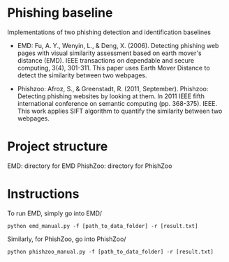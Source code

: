 # Phishing baseline
Implementations of two phishing detection and identification baselines

- EMD: Fu, A. Y., Wenyin, L., & Deng, X. (2006). Detecting phishing web pages with visual similarity assessment based on earth mover's distance (EMD). IEEE transactions on dependable and secure computing, 3(4), 301-311. This paper uses Earth Mover Distance to detect the similarity between two webpages. 

- Phishzoo: Afroz, S., & Greenstadt, R. (2011, September). Phishzoo: Detecting phishing websites by looking at them. In 2011 IEEE fifth international conference on semantic computing (pp. 368-375). IEEE. This work applies SIFT algorithm to quantify the similarity between two webpages.

# Project structure
EMD: directory for EMD 
PhishZoo: directory for PhishZoo

# Instructions
To run EMD, simply go into EMD/ 
```
python emd_manual.py -f [path_to_data_folder] -r [result.txt]
```

Similarly, for PhishZoo, go into PhishZoo/
```
python phishzoo_manual.py -f [path_to_data_folder] -r [result.txt]
```
